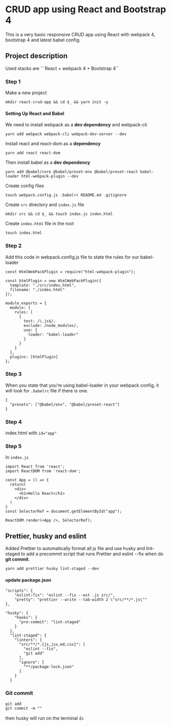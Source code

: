 
# CRUD app using React and Bootstrap 4

This is a very basic responsive CRUD app using React with webpack 4, bootstrap 4 and latest babel config.

## Project description
Used stacks are ```React + webpack 4 +  Bootstrap 4``

### Step 1
Make a new project

```
mkdir react-crud-app && cd $_ && yarn init -y
```

#### Setting Up React and Babel

We need to install webpack as a **dev dependency** and webpack-cli

```
yarn add webpack webpack-cli webpack-dev-server --dev
```

Install react and react-dom as a **dependency**

```
yarn add react react-dom
```

Then install babel as a **dev dependency**

```
yarn add @babel/core @babel/preset-env @babel/preset-react babel-loader html-webpack-plugin --dev
```

Create config files

```
touch webpack.config.js .babelrc README.md .gitignore
```

Create `src` directory and `index.js` file

 ```
 mkdir src && cd $_ && touch index.js index.html
 ```

 Create `index.html` file in the root

 ```
 touch index.html
 ```

### Step 2

Add this code in webpack.config.js file to state the rules for our babel-loader

```
const HtmlWebPackPlugin = require("html-webpack-plugin");

const htmlPlugin = new HtmlWebPackPlugin({
  template: "./src/index.html",
  filename: "./index.html"
});

module.exports = {
  module: {
    rules: [
      {
        test: /\.js$/,
        exclude: /node_modules/,
        use: {
          loader: "babel-loader"
        }
      }
    ]
  },
  plugins: [htmlPlugin]
};
```

### Step 3

When you state that you’re using babel-loader in your webpack config, it will look for ```.babelrc``` file if there is one.

```
{
  "presets": ["@babel/env", "@babel/preset-react"]
}
```

### Step 4
index.html with ```id="app"```

### Step 5
In ```index.js```

```
import React from 'react';
import ReactDOM from 'react-dom';

const App = () => {
  return(
    <div>
      <h1>Hello React</h1>
    </div>
  )
}
const SelectorRef = document.getElementById("app");

ReactDOM.render(<App />, SelectorRef);
```

## Prettier, husky and eslint

Added Prettier to automatically format all js file and use husky and lint-staged to add a precommit script that runs Prettier and eslint --fix when do **git commit**.

```
yarn add prettier husky lint-staged --dev
```

#### update package.json

```
"scripts": {
    "eslint:fix": "eslint --fix --ext .js src/",
    "pretty": "prettier --write --tab-width 2 \"src/**/*.js\""
},

"husky": {
    "hooks": {
      "pre-commit": "lint-staged"
    }
  },
  "lint-staged": {
    "linters": {
      "src/**/*.{js,jsx,md,css}": [
        "eslint --fix",
        "git add"
      ],
      "ignore": [
        "**/package-lock.json"
      ]
    }
  }
  ```

### Git commit

```
git add
git commit -m ""
```

then husky will run on the terminal :thumbsup:
